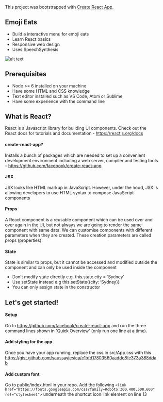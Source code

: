 This project was bootstrapped with [Create React App](https://github.com/facebookincubator/create-react-app).

## Emoji Eats

- Build a interactive menu for emoji eats
- Learn React basics
- Responsive web design
- Uses SpeechSynthesis

![alt text](https://i.imgur.com/jI7hsWb.png)

## Prerequisites

- Node >= 6 installed on your machine
- Have some HTML and CSS knowledge
- Text editor installed such as VS Code, Atom or Sublime
- Have some experience with the command line

## What is React?

React is a Javascript library for building UI components. Check out the React docs for tutorials and documentation - https://reactjs.org/docs

#### create-react-app?

Installs a bunch of packages which are needed to set up a convenient development environment including a web server, compiler and testing tools - https://github.com/facebook/create-react-app

#### JSX

JSX looks like HTML markup in JavaScript. However, under the hood, JSX is allowing developers to use HTML syntax to compose JavaScript components

#### Props

A React component is a reusable component which can be used over and over again in the UI, but not always we are going to render the same component with same data. We can customise components with different parameters when they are created. These creation parameters are called props (properties).

#### State

State is similar to props, but it cannot be accessed and modified outside the component and can only be used inside the component

- Don’t modify state directly e.g. this.state.city = ‘Sydney’
- Use setState instead e.g this.setState({city: ‘Sydney})
- You can only assign state in the constructor

## Let's get started!

#### Setup

Go to https://github.com/facebook/create-react-app and run the three command lines shown in 'Quick Overview' (only run one line at a time).

#### Add styling for the app

Once you have your app running, replace the css in src/App.css with this https://gist.github.com/saussayjesica/c1bfd17803560aaddc8fe373a388ddab

#### Add custom font

Go to public/index.html in your repo. Add the following `<link href="https://fonts.googleapis.com/css?family=Roboto:300,400,500,600" rel="stylesheet">` underneath the shortcut icon link element on line 13
